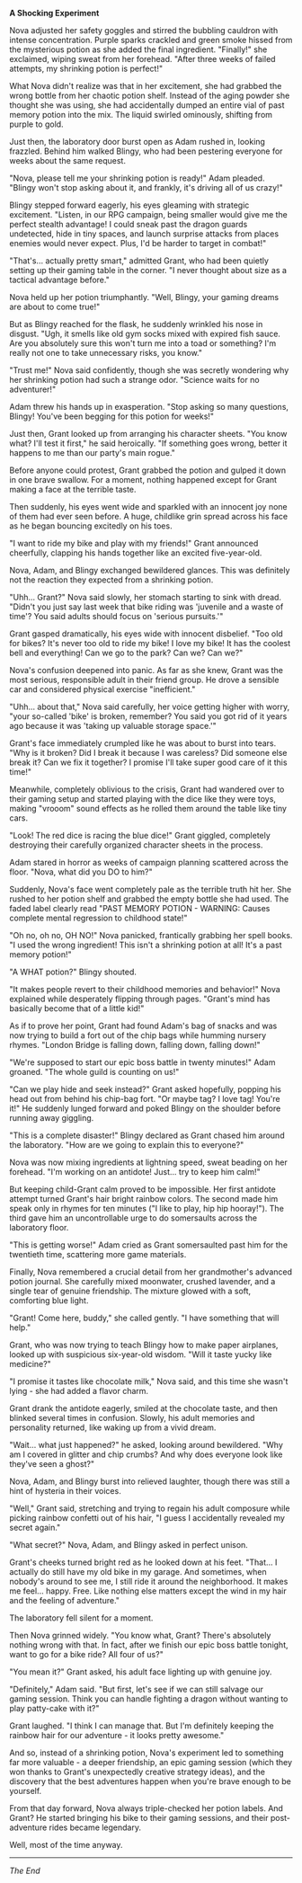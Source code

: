 **A Shocking Experiment**

Nova adjusted her safety goggles and stirred the bubbling cauldron with intense concentration. Purple sparks crackled and green smoke hissed from the mysterious potion as she added the final ingredient. "Finally!" she exclaimed, wiping sweat from her forehead. "After three weeks of failed attempts, my shrinking potion is perfect!"

What Nova didn't realize was that in her excitement, she had grabbed the wrong bottle from her chaotic potion shelf. Instead of the aging powder she thought she was using, she had accidentally dumped an entire vial of past memory potion into the mix. The liquid swirled ominously, shifting from purple to gold.

Just then, the laboratory door burst open as Adam rushed in, looking frazzled. Behind him walked Blingy, who had been pestering everyone for weeks about the same request.

"Nova, please tell me your shrinking potion is ready!" Adam pleaded. "Blingy won't stop asking about it, and frankly, it's driving all of us crazy!"

Blingy stepped forward eagerly, his eyes gleaming with strategic excitement. "Listen, in our RPG campaign, being smaller would give me the perfect stealth advantage! I could sneak past the dragon guards undetected, hide in tiny spaces, and launch surprise attacks from places enemies would never expect. Plus, I'd be harder to target in combat!"

"That's... actually pretty smart," admitted Grant, who had been quietly setting up their gaming table in the corner. "I never thought about size as a tactical advantage before."

Nova held up her potion triumphantly. "Well, Blingy, your gaming dreams are about to come true!"

But as Blingy reached for the flask, he suddenly wrinkled his nose in disgust. "Ugh, it smells like old gym socks mixed with expired fish sauce. Are you absolutely sure this won't turn me into a toad or something? I'm really not one to take unnecessary risks, you know."

"Trust me!" Nova said confidently, though she was secretly wondering why her shrinking potion had such a strange odor. "Science waits for no adventurer!"

Adam threw his hands up in exasperation. "Stop asking so many questions, Blingy! You've been begging for this potion for weeks!"

Just then, Grant looked up from arranging his character sheets. "You know what? I'll test it first," he said heroically. "If something goes wrong, better it happens to me than our party's main rogue."

Before anyone could protest, Grant grabbed the potion and gulped it down in one brave swallow. For a moment, nothing happened except for Grant making a face at the terrible taste.

Then suddenly, his eyes went wide and sparkled with an innocent joy none of them had ever seen before. A huge, childlike grin spread across his face as he began bouncing excitedly on his toes.

"I want to ride my bike and play with my friends!" Grant announced cheerfully, clapping his hands together like an excited five-year-old.

Nova, Adam, and Blingy exchanged bewildered glances. This was definitely not the reaction they expected from a shrinking potion.

"Uhh... Grant?" Nova said slowly, her stomach starting to sink with dread. "Didn't you just say last week that bike riding was 'juvenile and a waste of time'? You said adults should focus on 'serious pursuits.'"

Grant gasped dramatically, his eyes wide with innocent disbelief. "Too old for bikes? It's never too old to ride my bike! I love my bike! It has the coolest bell and everything! Can we go to the park? Can we? Can we?"

Nova's confusion deepened into panic. As far as she knew, Grant was the most serious, responsible adult in their friend group. He drove a sensible car and considered physical exercise "inefficient."

"Uhh... about that," Nova said carefully, her voice getting higher with worry, "your so-called 'bike' is broken, remember? You said you got rid of it years ago because it was 'taking up valuable storage space.'"

Grant's face immediately crumpled like he was about to burst into tears. "Why is it broken? Did I break it because I was careless? Did someone else break it? Can we fix it together? I promise I'll take super good care of it this time!"

Meanwhile, completely oblivious to the crisis, Grant had wandered over to their gaming setup and started playing with the dice like they were toys, making "vrooom" sound effects as he rolled them around the table like tiny cars.

"Look! The red dice is racing the blue dice!" Grant giggled, completely destroying their carefully organized character sheets in the process.

Adam stared in horror as weeks of campaign planning scattered across the floor. "Nova, what did you DO to him?"

Suddenly, Nova's face went completely pale as the terrible truth hit her. She rushed to her potion shelf and grabbed the empty bottle she had used. The faded label clearly read "PAST MEMORY POTION - WARNING: Causes complete mental regression to childhood state!"

"Oh no, oh no, OH NO!" Nova panicked, frantically grabbing her spell books. "I used the wrong ingredient! This isn't a shrinking potion at all! It's a past memory potion!"

"A WHAT potion?" Blingy shouted.

"It makes people revert to their childhood memories and behavior!" Nova explained while desperately flipping through pages. "Grant's mind has basically become that of a little kid!"

As if to prove her point, Grant had found Adam's bag of snacks and was now trying to build a fort out of the chip bags while humming nursery rhymes. "London Bridge is falling down, falling down, falling down!"

"We're supposed to start our epic boss battle in twenty minutes!" Adam groaned. "The whole guild is counting on us!"

"Can we play hide and seek instead?" Grant asked hopefully, popping his head out from behind his chip-bag fort. "Or maybe tag? I love tag! You're it!" He suddenly lunged forward and poked Blingy on the shoulder before running away giggling.

"This is a complete disaster!" Blingy declared as Grant chased him around the laboratory. "How are we going to explain this to everyone?"

Nova was now mixing ingredients at lightning speed, sweat beading on her forehead. "I'm working on an antidote! Just... try to keep him calm!"

But keeping child-Grant calm proved to be impossible. Her first antidote attempt turned Grant's hair bright rainbow colors. The second made him speak only in rhymes for ten minutes ("I like to play, hip hip hooray!"). The third gave him an uncontrollable urge to do somersaults across the laboratory floor.

"This is getting worse!" Adam cried as Grant somersaulted past him for the twentieth time, scattering more game materials.

Finally, Nova remembered a crucial detail from her grandmother's advanced potion journal. She carefully mixed moonwater, crushed lavender, and a single tear of genuine friendship. The mixture glowed with a soft, comforting blue light.

"Grant! Come here, buddy," she called gently. "I have something that will help."

Grant, who was now trying to teach Blingy how to make paper airplanes, looked up with suspicious six-year-old wisdom. "Will it taste yucky like medicine?"

"I promise it tastes like chocolate milk," Nova said, and this time she wasn't lying - she had added a flavor charm.

Grant drank the antidote eagerly, smiled at the chocolate taste, and then blinked several times in confusion. Slowly, his adult memories and personality returned, like waking up from a vivid dream.

"Wait... what just happened?" he asked, looking around bewildered. "Why am I covered in glitter and chip crumbs? And why does everyone look like they've seen a ghost?"

Nova, Adam, and Blingy burst into relieved laughter, though there was still a hint of hysteria in their voices.

"Well," Grant said, stretching and trying to regain his adult composure while picking rainbow confetti out of his hair, "I guess I accidentally revealed my secret again."

"What secret?" Nova, Adam, and Blingy asked in perfect unison.

Grant's cheeks turned bright red as he looked down at his feet. "That... I actually do still have my old bike in my garage. And sometimes, when nobody's around to see me, I still ride it around the neighborhood. It makes me feel... happy. Free. Like nothing else matters except the wind in my hair and the feeling of adventure."

The laboratory fell silent for a moment.

Then Nova grinned widely. "You know what, Grant? There's absolutely nothing wrong with that. In fact, after we finish our epic boss battle tonight, want to go for a bike ride? All four of us?"

"You mean it?" Grant asked, his adult face lighting up with genuine joy.

"Definitely," Adam said. "But first, let's see if we can still salvage our gaming session. Think you can handle fighting a dragon without wanting to play patty-cake with it?"

Grant laughed. "I think I can manage that. But I'm definitely keeping the rainbow hair for our adventure - it looks pretty awesome."

And so, instead of a shrinking potion, Nova's experiment led to something far more valuable - a deeper friendship, an epic gaming session (which they won thanks to Grant's unexpectedly creative strategy ideas), and the discovery that the best adventures happen when you're brave enough to be yourself.

From that day forward, Nova always triple-checked her potion labels. And Grant? He started bringing his bike to their gaming sessions, and their post-adventure rides became legendary.

Well, most of the time anyway.

---

_The End_
